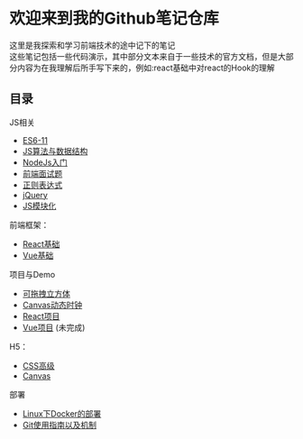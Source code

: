 # 欢迎来到我的Github笔记仓库

这里是我探索和学习前端技术的途中记下的笔记  
这些笔记包括一些代码演示，其中部分文本来自于一些技术的官方文档，但是大部分内容为在我理解后所手写下来的，例如:react基础中对react的Hook的理解


## 目录
JS相关
* [ES6-11](./ES6-11)
* [JS算法与数据结构](./JS算法与数据结构)
* [NodeJs入门](./NodeJs)
* [前端面试题](./前端面试题)
* [正则表达式](./正则表达式)
* [jQuery](./jQuery)
* [JS模块化](./JavaScript%20modularization)

前端框架：
* [React基础](./React基础)
* [Vue基础](./Vue)

项目与Demo
* [可拖拽立方体](https://mrreeese.github.io/proxy/web/Cube3Dv2)
* [Canvas动态时钟](https://mrreeese.github.io/proxy/web/Canvas/clock)
* [React项目](./React项目) 
* [Vue项目](./Vue项目) (未完成)

H5：
* [CSS高级](./cssNode)
* [Canvas](./Canvas)

部署
* [Linux下Docker的部署](./Docker部署)
* [Git使用指南以及机制](./Git)
